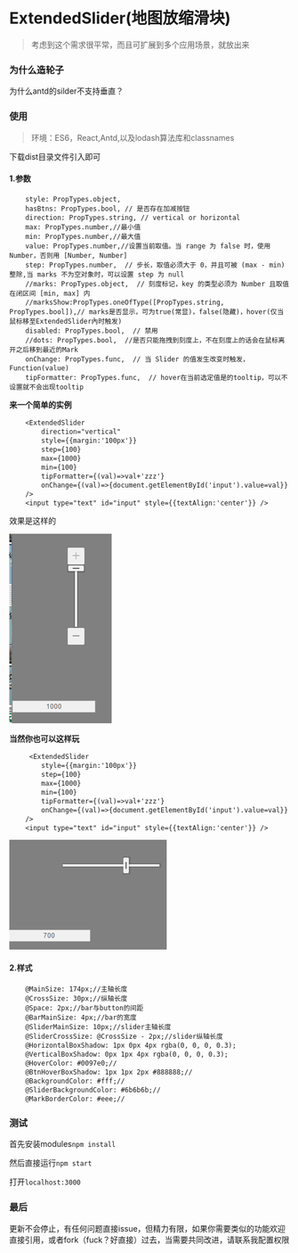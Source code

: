 # ExtendedSlider(地图放缩滑块)

> 考虑到这个需求很平常，而且可扩展到多个应用场景，就放出来

### 为什么造轮子

为什么antd的silder不支持垂直？

### 使用

> 环境：ES6，React,Antd,以及lodash算法库和classnames

下载dist目录文件引入即可

#### 1.参数

```
    style: PropTypes.object,
    hasBtns: PropTypes.bool, // 是否存在加减按钮
    direction: PropTypes.string, // vertical or horizontal
    max: PropTypes.number,//最小值
    min: PropTypes.number,//最大值
    value: PropTypes.number,//设置当前取值。当 range 为 false 时，使用 Number，否则用 [Number, Number]
    step: PropTypes.number,  // 步长，取值必须大于 0，并且可被 (max - min) 整除,当 marks 不为空对象时，可以设置 step 为 null
    //marks: PropTypes.object,  // 刻度标记，key 的类型必须为 Number 且取值在闭区间 [min, max] 内
    //marksShow:PropTypes.oneOfType([PropTypes.string, PropTypes.bool]),// marks是否显示，可为true(常显)，false(隐藏)，hover(仅当鼠标移至ExtendedSlider內时触发)
    disabled: PropTypes.bool,  // 禁用
    //dots: PropTypes.bool,  //是否只能拖拽到刻度上，不在刻度上的话会在鼠标离开之后移到最近的Mark
    onChange: PropTypes.func,  // 当 Slider 的值发生改变时触发，Function(value)
    tipFormatter: PropTypes.func,  // hover在当前选定值是的tooltip，可以不设置就不会出现tooltip
```

**来一个简单的实例**

```
    <ExtendedSlider
        direction="vertical"
        style={{margin:'100px'}}
        step={100}
        max={1000}
        min={100}
        tipFormatter={(val)=>val+'zzz'}
        onChange={(val)=>{document.getElementById('input').value=val}}
    />
    <input type="text" id="input" style={{textAlign:'center'}} />
```

效果是这样的

![antd_select](https://github.com/hanzhangyu/ExtendedSlider/blob/master/app/img/ExtendedSlider.gif)

**当然你也可以这样玩**

```
     <ExtendedSlider
        style={{margin:'100px'}}
        step={100}
        max={1000}
        min={100}
        tipFormatter={(val)=>val+'zzz'}
        onChange={(val)=>{document.getElementById('input').value=val}}
    />
    <input type="text" id="input" style={{textAlign:'center'}} />
```

![antd_cascader](https://github.com/hanzhangyu/ExtendedSlider/blob/master/app/img/ExtendedSlider_noBtn.gif)

#### 2.样式

```
    @MainSize: 174px;//主轴长度
    @CrossSize: 30px;//纵轴长度
    @Space: 2px;//bar与button的间距
    @BarMainSize: 4px;//bar的宽度
    @SliderMainSize: 10px;//slider主轴长度
    @SliderCrossSize: @CrossSize - 2px;//slider纵轴长度
    @HorizontalBoxShadow: 1px 0px 4px rgba(0, 0, 0, 0.3);
    @VerticalBoxShadow: 0px 1px 4px rgba(0, 0, 0, 0.3);
    @HoverColor: #0097e0;//
    @BtnHoverBoxShadow: 1px 1px 2px #888888;//
    @BackgroundColor: #fff;//
    @SliderBackgroundColor: #6b6b6b;//
    @MarkBorderColor: #eee;//
```

### 测试

首先安装modules`npm install`

然后直接运行`npm start`

打开`localhost:3000`

### 最后

更新不会停止，有任何问题直接issue，但精力有限，如果你需要类似的功能欢迎直接引用，或者fork（fuck？好直接）过去，当需要共同改进，请联系我配置权限




